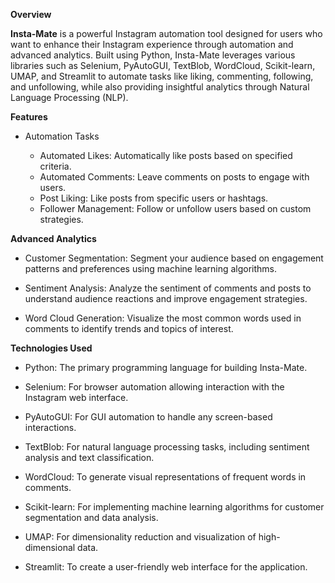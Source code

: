 **Overview**

**Insta-Mate** is a powerful Instagram automation tool designed for users who want to enhance their Instagram experience through automation and advanced analytics. Built using Python, Insta-Mate leverages various libraries such as Selenium, PyAutoGUI, TextBlob, WordCloud, Scikit-learn, UMAP, and Streamlit to automate tasks like liking, commenting, following, and unfollowing, while also providing insightful analytics through Natural Language Processing (NLP).

**Features**

+ Automation Tasks

    * Automated Likes: Automatically like posts based on specified criteria.
    * Automated Comments: Leave comments on posts to engage with users.
    * Post Liking: Like posts from specific users or hashtags.
    * Follower Management: Follow or unfollow users based on custom strategies.
      
**Advanced Analytics**

   * Customer Segmentation: Segment your audience based on engagement patterns and preferences using machine learning algorithms.

   * Sentiment Analysis: Analyze the sentiment of comments and posts to understand audience reactions and improve engagement             strategies.
   * Word Cloud Generation: Visualize the most common words used in comments to identify trends and topics of interest.

**Technologies Used**

   * Python: The primary programming language for building Insta-Mate.
     
   * Selenium: For browser automation allowing interaction with the Instagram web interface.
     
   * PyAutoGUI: For GUI automation to handle any screen-based interactions.
     
   * TextBlob: For natural language processing tasks, including sentiment analysis and text classification.
     
   * WordCloud: To generate visual representations of frequent words in comments.
     
   * Scikit-learn: For implementing machine learning algorithms for customer segmentation and data analysis.
     
   * UMAP: For dimensionality reduction and visualization of high-dimensional data.
     
   * Streamlit: To create a user-friendly web interface for the application.
